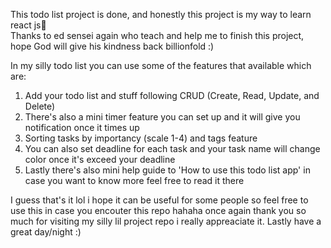 This todo list project is done, and honestly this project is my way to learn react js🧾 <br>
Thanks to ed sensei again who teach and help me to finish this project, hope God will give his kindness back billionfold :) <br>

In my silly todo list you can use some of the features that available which are:<br>
1. Add your todo list and stuff following CRUD (Create, Read, Update, and Delete) <br>
2. There's also a mini timer feature you can set up and it will give you notification once it times up <br>
3. Sorting tasks by importancy (scale 1-4) and tags feature <br>
4. You can also set deadline for each task and your task name will change color once it's exceed your deadline <br>
5. Lastly there's also mini help guide to 'How to use this todo list app' in case you want to know more feel free to read it there <br>

I guess that's it lol i hope it can be useful for some people so feel free to use this in case you encouter this repo hahaha once again thank you so much for visiting my silly lil project repo i really appreaciate it. Lastly have a great day/night :)